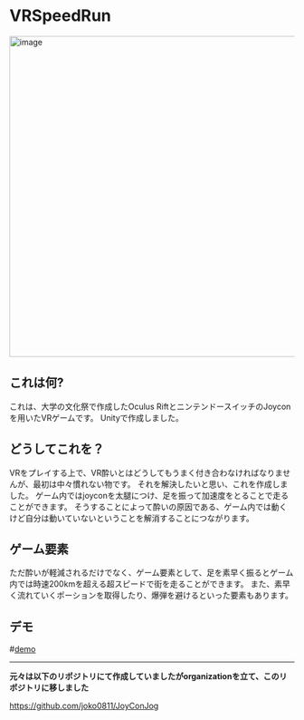 # VRSpeedRun

<img width="566" alt="image" src="https://user-images.githubusercontent.com/48953732/111058656-4aa18f80-84d3-11eb-8b21-f7326ebdb6ec.png">


## これは何?

これは、大学の文化祭で作成したOculus RiftとニンテンドースイッチのJoyconを用いたVRゲームです。
Unityで作成しました。

## どうしてこれを？

VRをプレイする上で、VR酔いとはどうしてもうまく付き合わなければなりませんが、最初は中々慣れない物です。
それを解決したいと思い、これを作成しました。
ゲーム内ではjoyconを太腿につけ、足を振って加速度をとることで走ることができます。
そうすることによって酔いの原因である、ゲーム内では動くけど自分は動いていないということを解消することにつながります。

## ゲーム要素

ただ酔いが軽減されるだけでなく、ゲーム要素として、足を素早く振るとゲーム内では時速200kmを超える超スピードで街を走ることができます。
また、素早く流れていくポーションを取得したり、爆弾を避けるといった要素もあります。

## デモ

#[demo](https://github.com/soupro-vimmer/VRSpeedRun/./gif/vr.gif)

---

 **元々は以下のリポジトリにて作成していましたがorganizationを立て、このリポジトリに移しました**

https://github.com/joko0811/JoyConJog
